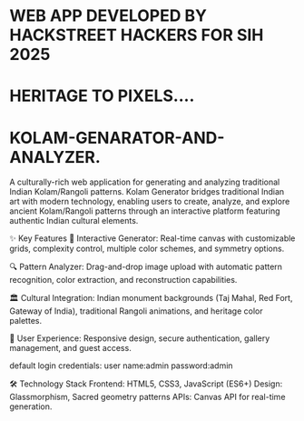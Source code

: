 # WEB APP DEVELOPED BY HACKSTREET HACKERS FOR SIH 2025 
# HERITAGE TO PIXELS....
# KOLAM-GENARATOR-AND-ANALYZER.
A culturally-rich web application for generating and analyzing traditional Indian Kolam/Rangoli patterns.
Kolam Generator bridges traditional Indian art with modern technology, enabling users to create, analyze, and explore ancient Kolam/Rangoli patterns through an interactive platform featuring authentic Indian cultural elements.

✨ Key Features
🎯 Interactive Generator: Real-time canvas with customizable grids, complexity control, multiple color schemes, and symmetry options.

🔍 Pattern Analyzer: Drag-and-drop image upload with automatic pattern recognition, color extraction, and reconstruction capabilities.

🏛️ Cultural Integration: Indian monument backgrounds (Taj Mahal, Red Fort, Gateway of India), traditional Rangoli animations, and heritage color palettes.

👤 User Experience: Responsive design, secure authentication, gallery management, and guest access.

default login credentials:
user name:admin
password:admin

🛠️ Technology Stack
Frontend: HTML5, CSS3, JavaScript (ES6+)
Design: Glassmorphism, Sacred geometry patterns
APIs: Canvas API for real-time generation.
